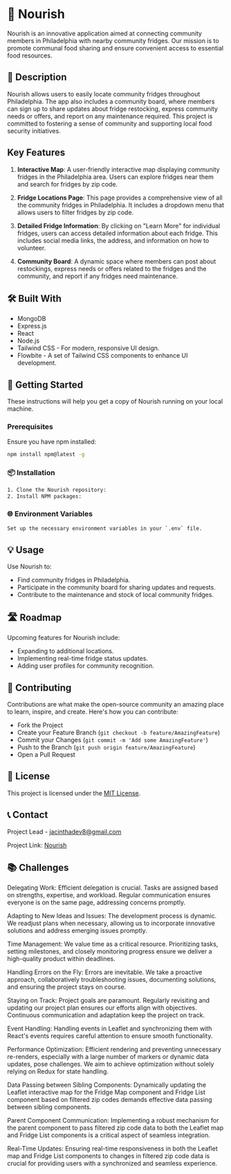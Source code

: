 # 🌿 Nourish

Nourish is an innovative application aimed at connecting community members in Philadelphia with nearby community fridges. Our mission is to promote communal food sharing and ensure convenient access to essential food resources.

## 📖 Description

Nourish allows users to easily locate community fridges throughout Philadelphia. The app also includes a community board, where members can sign up to share updates about fridge restocking, express community needs or offers, and report on any maintenance required. This project is committed to fostering a sense of community and supporting local food security initiatives.

## Key Features

1. **Interactive Map**: A user-friendly interactive map displaying community fridges in the Philadelphia area. Users can explore fridges near them and search for fridges by zip code.

2. **Fridge Locations Page**: This page provides a comprehensive view of all the community fridges in Philadelphia. It includes a dropdown menu that allows users to filter fridges by zip code.

3. **Detailed Fridge Information**: By clicking on "Learn More" for individual fridges, users can access detailed information about each fridge. This includes social media links, the address, and information on how to volunteer.

4. **Community Board**: A dynamic space where members can post about restockings, express needs or offers related to the fridges and the community, and report if any fridges need maintenance.

## 🛠 Built With

- MongoDB
- Express.js
- React
- Node.js
- Tailwind CSS - For modern, responsive UI design.
- Flowbite - A set of Tailwind CSS components to enhance UI development.

## 🚀 Getting Started

These instructions will help you get a copy of Nourish running on your local machine.

### Prerequisites

Ensure you have npm installed:

```bash
npm install npm@latest -g
```


### 📦 Installation
```bash
1. Clone the Nourish repository:
2. Install NPM packages:
```

### 🌐 Environment Variables
```bash
Set up the necessary environment variables in your `.env` file.
```

## 💡 Usage

Use Nourish to:
- Find community fridges in Philadelphia.
- Participate in the community board for sharing updates and requests.
- Contribute to the maintenance and stock of local community fridges.

## 🛣 Roadmap

Upcoming features for Nourish include:
- Expanding to additional locations.
- Implementing real-time fridge status updates.
- Adding user profiles for community recognition.

## 🤝 Contributing

Contributions are what make the open-source community an amazing place to learn, inspire, and create. Here's how you can contribute:
- Fork the Project
- Create your Feature Branch (`git checkout -b feature/AmazingFeature`)
- Commit your Changes (`git commit -m 'Add some AmazingFeature'`)
- Push to the Branch (`git push origin feature/AmazingFeature`)
- Open a Pull Request

## 📄 License

This project is licensed under the [MIT License](LICENSE.txt).

## 📞 Contact

Project Lead - jacinthadev8@gmail.com

Project Link: [Nourish](https://nourish.up.railway.app/)

## 📚 Challenges 

Delegating Work:
Efficient delegation is crucial. Tasks are assigned based on strengths, expertise, and workload. Regular communication ensures everyone is on the same page, addressing concerns promptly.

Adapting to New Ideas and Issues:
The development process is dynamic. We readjust plans when necessary, allowing us to incorporate innovative solutions and address emerging issues promptly.

Time Management:
We value time as a critical resource. Prioritizing tasks, setting milestones, and closely monitoring progress ensure we deliver a high-quality product within deadlines.

Handling Errors on the Fly:
Errors are inevitable. We take a proactive approach, collaboratively troubleshooting issues, documenting solutions, and ensuring the project stays on course.

Staying on Track:
Project goals are paramount. Regularly revisiting and updating our project plan ensures our efforts align with objectives. Continuous communication and adaptation keep the project on track.

Event Handling:
Handling events in Leaflet and synchronizing them with React's events requires careful attention to ensure smooth functionality.

Performance Optimization:
Efficient rendering and preventing unnecessary re-renders, especially with a large number of markers or dynamic data updates, pose challenges. We aim to achieve optimization without solely relying on Redux for state handling.

Data Passing between Sibling Components:
Dynamically updating the Leaflet interactive map for the Fridge Map component and Fridge List component based on filtered zip codes demands effective data passing between sibling components.

Parent Component Communication:
Implementing a robust mechanism for the parent component to pass filtered zip code data to both the Leaflet map and Fridge List components is a critical aspect of seamless integration.

Real-Time Updates:
Ensuring real-time responsiveness in both the Leaflet map and Fridge List components to changes in filtered zip code data is crucial for providing users with a synchronized and seamless experience.
